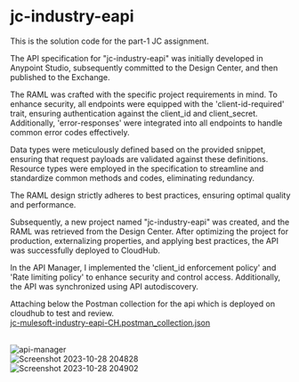 # jc-industry-eapi
This is the solution code for the part-1 JC assignment.

The API specification for "jc-industry-eapi" was initially developed in Anypoint Studio, subsequently committed to the Design Center, and then published to the Exchange.

The RAML was crafted with the specific project requirements in mind. To enhance security, all endpoints were equipped with the 'client-id-required' trait, ensuring authentication against the client_id and client_secret. Additionally, 'error-responses' were integrated into all endpoints to handle common error codes effectively.

Data types were meticulously defined based on the provided snippet, ensuring that request payloads are validated against these definitions. Resource types were employed in the specification to streamline and standardize common methods and codes, eliminating redundancy.

The RAML design strictly adheres to best practices, ensuring optimal quality and performance.

Subsequently, a new project named "jc-industry-eapi" was created, and the RAML was retrieved from the Design Center. After optimizing the project for production, externalizing properties, and applying best practices, the API was successfully deployed to CloudHub.

In the API Manager, I implemented the 'client_id enforcement policy' and 'Rate limiting policy' to enhance security and control access. Additionally, the API was synchronized using API autodiscovery.

Attaching below the Postman collection for the api which is deployed on cloudhub to test and review.<br />
[jc-mulesoft-industry-eapi-CH.postman_collection.json](https://github.com/TusharSrii/jc-industry-eapi/files/13196107/jc-mulesoft-industry-eapi-CH.postman_collection.json)
<br />
<br />


![api-manager](https://github.com/TusharSrii/jc-industry-eapi/assets/60851515/02b770ba-3b7b-4101-9851-599aa5c875bc)
<br />
![Screenshot 2023-10-28 204828](https://github.com/TusharSrii/jc-industry-eapi/assets/60851515/77dbdd31-1e9f-4309-a80b-fcc3b132bde5)
<br />
![Screenshot 2023-10-28 204902](https://github.com/TusharSrii/jc-industry-eapi/assets/60851515/081a0114-5422-4592-bd77-9cc8c7374710)
